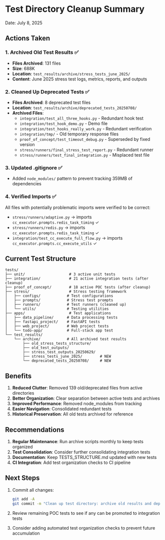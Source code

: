 # Test Directory Cleanup Summary

Date: July 8, 2025

## Actions Taken

### 1. Archived Old Test Results ✅
- **Files Archived**: 131 files
- **Size**: 688K
- **Location**: `test_results/archive/stress_tests_june_2025/`
- **Content**: June 2025 stress test logs, metrics, reports, and outputs

### 2. Cleaned Up Deprecated Tests ✅
- **Files Archived**: 8 deprecated test files
- **Location**: `test_results/archive/deprecated_tests_20250708/`
- **Archived Files**:
  - `integration/test_all_three_hooks.py` - Redundant hook test
  - `integration/test_hook_demo.py` - Demo file
  - `integration/test_hooks_really_work.py` - Redundant verification
  - `integration/tmp/` - Old temporary response files
  - `proof_of_concept/test_timeout_debug.py` - Superseded by fixed version
  - `stress/runners/final_stress_test_report.py` - Redundant runner
  - `stress/runners/test_final_integration.py` - Misplaced test file

### 3. Updated .gitignore ✅
- Added `node_modules/` pattern to prevent tracking 359MB of dependencies

### 4. Verified Imports ✅
All files with potentially problematic imports were verified to be correct:
- `stress/runners/adaptive.py` → imports `cc_executor.prompts.redis_task_timing` ✓
- `stress/runners/redis.py` → imports `cc_executor.prompts.redis_task_timing` ✓
- `integration/test_cc_execute_full_flow.py` → imports `cc_executor.prompts.cc_execute_utils` ✓

## Current Test Structure

```
tests/
├── unit/                    # 3 active unit tests
├── integration/             # 21 active integration tests (after cleanup)
├── proof_of_concept/        # 18 active POC tests (after cleanup)
├── stress/                  # Stress testing framework
│   ├── configs/            # Test configurations
│   ├── prompts/            # Stress test prompts
│   ├── runners/            # Test runners (cleaned up)
│   └── utils/              # Testing utilities
├── apps/                    # Test applications
│   ├── data_pipeline/      # Data processing tests
│   ├── fastapi_project/    # FastAPI tests
│   ├── web_project/        # Web project tests
│   └── todo-app/           # Full-stack app test
└── test_results/
    └── archive/            # All archived test results
        ├── old_stress_tests_structure/
        ├── old_test_outputs/
        ├── stress_test_outputs_20250629/
        ├── stress_tests_june_2025/        # NEW
        └── deprecated_tests_20250708/     # NEW
```

## Benefits

1. **Reduced Clutter**: Removed 139 old/deprecated files from active directories
2. **Better Organization**: Clear separation between active tests and archives
3. **Improved Performance**: Removed node_modules from tracking
4. **Easier Navigation**: Consolidated redundant tests
5. **Historical Preservation**: All old tests archived for reference

## Recommendations

1. **Regular Maintenance**: Run archive scripts monthly to keep tests organized
2. **Test Consolidation**: Consider further consolidating integration tests
3. **Documentation**: Keep TESTS_STRUCTURE.md updated with new tests
4. **CI Integration**: Add test organization checks to CI pipeline

## Next Steps

1. Commit all changes:
   ```bash
   git add -A
   git commit -m "Clean up test directory: archive old results and deprecated tests"
   ```

2. Review remaining POC tests to see if any can be promoted to integration tests

3. Consider adding automated test organization checks to prevent future accumulation